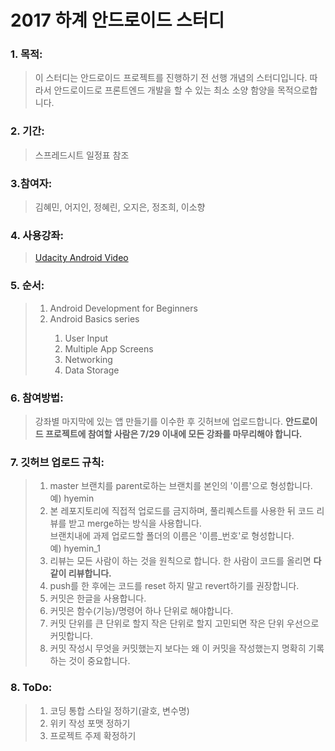2017 하계 안드로이드 스터디
=========================
### 1. 목적: <br>
> 이 스터디는 안드로이드 프로젝트를 진행하기 전 선행 개념의 스터디입니다. 따라서 안드로이드로 프론트엔드 개발을 할 수 있는 최소 소양 함양을 목적으로합니다.<br>
### 2. 기간: <br>
> 스프레드시트 일정표 참조<br>
### 3.참여자: <br>
> 김혜민, 어지인, 정혜린, 오지은, 정조희, 이소향<br>
### 4. 사용강좌: <br>
> <a href="https://www.udacity.com/course/android-development-for-beginners--ud837" target="_blank">Udacity Android Video</a>
### 5. 순서: <br>
> <ol><li>Android Development for Beginners</li><li>Android Basics series</li><ol><li>User Input</li><li>Multiple App Screens</li><li>Networking</li><li>Data Storage</li></ol></ol>
### 6. 참여방법: <br>
> 강좌별 마지막에 있는 앱 만들기를 이수한 후 깃허브에 업로드합니다. <b>안드로이드 프로젝트에 참여할 사람은 7/29 이내에 모든 강좌를 마무리해야 합니다.</b>
### 7. 깃허브 업로드 규칙: <br>
> <ol><li>master 브랜치를 parent로하는 브랜치를 본인의 '이름'으로 형성합니다.예)&nbsp;hyemin</li><li>본 레포지토리에 직접적 업로드를 금지하며, 풀리퀘스트를 사용한 뒤 코드 리뷰를 받고 merge하는 방식을 사용합니다.</li>브랜치내에 과제 업로드할 폴더의 이름은 '이름_번호'로 형성합니다. 예)&nbsp;hyemin_1</li><li>리뷰는 모든 사람이 하는 것을 원칙으로 합니다. 한 사람이 코드를 올리면 <b>다같이 리뷰합니다.</b></li><li>push를 한 후에는 코드를 reset 하지 말고 revert하기를 권장합니다.</li><li>커밋은 한글을 사용합니다.</li><li>커밋은 함수(기능)/명령어 하나 단위로 해야합니다.</li><li>커밋 단위를 큰 단위로 할지 작은 단위로 할지 고민되면 작은 단위 우선으로 커밋합니다.</li><li>커밋 작성시 무엇을 커밋했는지 보다는 왜 이 커밋을 작성했는지 명확히 기록하는 것이 중요합니다.</li></ol>
### 8. ToDo: <br>
> <ol><li>코딩 통합 스타일 정하기(괄호, 변수명)</li><li>위키 작성 포맷 정하기</li><li>프로젝트 주제 확정하기</li></ol>
